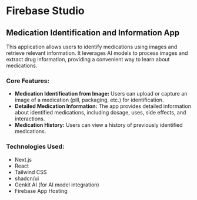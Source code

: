 # Firebase Studio

## Medication Identification and Information App

This application allows users to identify medications using images and retrieve relevant information. It leverages AI models to process images and extract drug information, providing a convenient way to learn about medications.

### Core Features:

*   **Medication Identification from Image:** Users can upload or capture an image of a medication (pill, packaging, etc.) for identification.
*   **Detailed Medication Information:** The app provides detailed information about identified medications, including dosage, uses, side effects, and interactions.
*   **Medication History:** Users can view a history of previously identified medications.

### Technologies Used:

*   Next.js
*   React
*   Tailwind CSS
*   shadcn/ui
*   Genkit AI (for AI model integration)
*   Firebase App Hosting
